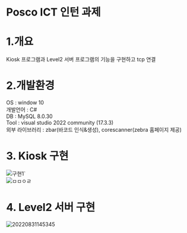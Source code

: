 # Posco ICT 인턴 과제
#  1.개요 
Kiosk 프로그램과 Level2 서버 프로그램의 기능을 구현하고 tcp 연결   
#  2.개발환경
OS : window 10   
개발언어 : C#   
DB : MySQL 8.0.30   
Tool : visual studio 2022 community (17.3.3)   
외부 라이브러리 : zbar(바코드 인식&생성), corescanner(zebra 홈페이지 제공)   
#  3. Kiosk 구현
![구현1`](https://user-images.githubusercontent.com/43694335/187604768-e024f707-dd63-422a-95e6-679aa45bda72.png)   
![ㅁㅁㅇㄹ](https://user-images.githubusercontent.com/43694335/187604749-0aed6074-bd2e-4a14-ba47-6bebbace8e70.png)

#  4. Level2 서버 구현
![20220831145345](https://user-images.githubusercontent.com/43694335/187606901-ce3ea8e5-279a-4a97-b438-c418aa0007f2.png)
